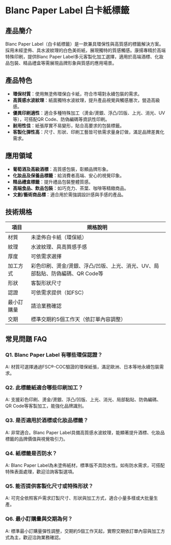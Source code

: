 # Blanc Paper Label 白卡紙標籤

## 產品簡介

Blanc Paper Label（白卡紙標籤）是一款兼具環保性與高質感的標籤解決方案。採用未經塗佈、具水波紋理的白色美術紙，展現獨特的質感觸感。康揚專精於高端特殊印刷，提供Blanc Paper Label多元客製化加工選擇，適用於高端酒標、化妝品包裝、精品禮盒等需展現品牌形象與質感的應用場景。

## 產品特色

- **環保材質**：使用無塗佈環保白卡紙，符合市場對永續包裝的需求。
- **高質感水波紋理**：紙面獨特水波紋理，提升產品視覺與觸感層次，營造高級感。
- **優異印刷適性**：適合多種特殊加工（燙金/燙銀、浮凸/凹版、上光、消光、UV等），可搭配QR Code、防偽編碼等資訊性印刷。
- **耐用性佳**：紙張厚實不易變形，貼合高要求的包裝標籤。
- **客製化彈性高**：尺寸、形狀、印刷工藝皆可依需求量身訂做，滿足品牌差異化需求。

## 應用領域

- **葡萄酒及高級酒標**：高質感包裝，彰顯品牌形象。
- **化妝品及保養品標籤**：給消費者高端、安心的視覺印象。
- **精品禮盒標籤**：提升禮品包裝整體質感。
- **高端食品、飲品包裝**：如巧克力、茶葉、咖啡等精緻商品。
- **文創/藝術商品標**：適合用於需強調設計感與手感的產品。

## 技術規格

| 項目         | 規格說明       |
|--------------|----------------|
| 材質         | 未塗佈白卡紙（環保紙） |
| 紋理         | 水波紋理、具高質感手感 |
| 厚度         | 可依需求選擇   |
| 加工方式     | 彩色印刷、燙金/燙銀、浮凸/凹版、上光、消光、UV、局部黏貼、防偽編碼、QR Code等 |
| 形狀         | 客製形狀尺寸   |
| 認證         | 可依需求提供（如FSC） |
| 最小訂購量   | 請洽業務確認   |
| 交期         | 標準交期約5個工作天（依訂單內容調整） |

## 常見問題 FAQ

### Q1. Blanc Paper Label 有哪些環保認證？
A: 材質可選擇通過FSC®-COC驗證的環保紙張，滿足歐洲、日本等地永續包裝需求。

### Q2. 此標籤紙適合哪些印刷加工？
A: 支援彩色印刷、燙金/燙銀、浮凸/凹版、上光、消光、局部黏貼、防偽編碼、QR Code等客製加工，能強化品牌識別。

### Q3. 是否適用於酒標或化妝品標籤？
A: 非常適合。Blanc Paper Label具備高質感水波紋理，能顯著提升酒標、化妝品標籤的品牌價值與視覺吸引力。

### Q4. 紙標籤是否防水？
A: Blanc Paper Label為未塗佈紙材，標準版不具防水性。如有防水需求，可搭配特殊表面處理，歡迎洽詢客製選項。

### Q5. 能否提供客製化尺寸或特殊形狀？
A: 可完全依照客戶需求訂製尺寸、形狀與加工方式，適合小量多樣或大批量生產。

### Q6. 最小訂購量與交期為何？
A: 標準最小訂購量彈性調整，交期約5個工作天起，實際交期依訂單內容與加工方式為主，歡迎洽詢業務確認。